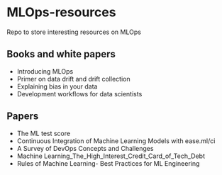 # MLOps-resources
Repo to store interesting resources on MLOps

## Books and white papers

- Introducing MLOps
- Primer on data drift and drift collection
- Explaining bias in your data
- Development workflows for data scientists

## Papers 

- The ML test score
- Continuous Integration of Machine Learning Models with ease.ml/ci
- A Survey of DevOps Concepts and Challenges
- Machine Learning_The_High_Interest_Credit_Card_of_Tech_Debt
- Rules of Machine Learning- Best Practices for ML Engineering